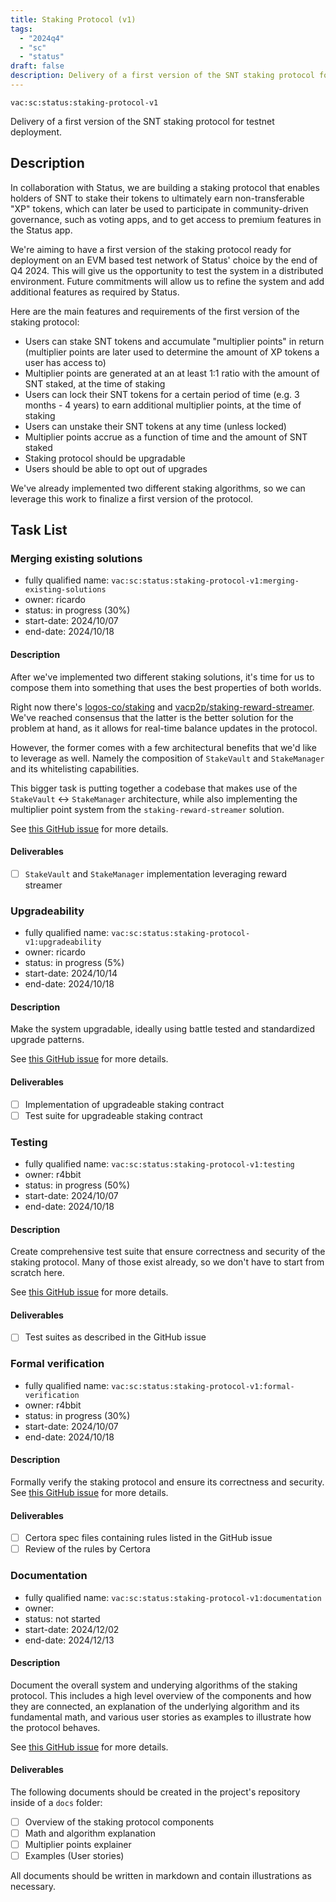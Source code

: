 ```yaml
---
title: Staking Protocol (v1)
tags:
  - "2024q4"
  - "sc"
  - "status"
draft: false
description: Delivery of a first version of the SNT staking protocol for testnet deployment.
---
```


`vac:sc:status:staking-protocol-v1`

Delivery of a first version of the SNT staking protocol for testnet deployment.

## Description

In collaboration with Status, we are building a staking protocol that enables holders of SNT to stake their tokens to ultimately earn non-transferable "XP" tokens, 
which can later be used to participate in community-driven governance, such as voting apps, and to get access to premium features in the Status app.

We're aiming to have a first version of the staking protocol ready for deployment on an EVM based test network of Status' choice by the end of Q4 2024.
This will give us the opportunity to test the system in a distributed environment.
Future commitments will allow us to refine the system and add additional features as required by Status.

Here are the main features and requirements of the first version of the staking protocol:

- Users can stake SNT tokens and accumulate "multiplier points" in return (multiplier points are later used to determine the amount of XP tokens a user has access to)
- Multiplier points are generated at an at least 1:1 ratio with the amount of SNT staked, at the time of staking
- Users can lock their SNT tokens for a certain period of time (e.g. 3 months - 4 years) to earn additional multiplier points, at the time of staking
- Users can unstake their SNT tokens at any time (unless locked)
- Multiplier points accrue as a function of time and the amount of SNT staked
- Staking protocol should be upgradable
- Users should be able to opt out of upgrades

We've already implemented two different staking algorithms,
so we can leverage this work to finalize a first version of the protocol.

## Task List

### Merging existing solutions

* fully qualified name: `vac:sc:status:staking-protocol-v1:merging-existing-solutions`
* owner: ricardo
* status: in progress (30%)
* start-date: 2024/10/07
* end-date: 2024/10/18

#### Description

After we've implemented two different staking solutions,
it's time for us to compose them into something that uses the best properties of both worlds.

Right now there's [logos-co/staking](https://github.com/logos-co/staking) and [vacp2p/staking-reward-streamer](https://github.com/vacp2p/staking-reward-streamer). 
We've reached consensus that the latter is the better solution for the problem at hand, as it allows for real-time balance updates in the protocol. 

However, the former comes with a few architectural benefits that we'd like to leverage as well.
Namely the composition of `StakeVault` and `StakeManager` and its whitelisting capabilities.

This bigger task is putting together a codebase that makes use of the `StakeVault` <-> `StakeManager` architecture, while also implementing the multiplier point system from the `staking-reward-streamer` solution.

See [this GitHub issue](https://github.com/vacp2p/staking-reward-streamer/issues/13) for more details.

#### Deliverables

- [ ] `StakeVault` and `StakeManager` implementation leveraging reward streamer

### Upgradeability

* fully qualified name: `vac:sc:status:staking-protocol-v1:upgradeability`
* owner: ricardo
* status: in progress (5%)
* start-date: 2024/10/14
* end-date: 2024/10/18

#### Description

Make the system upgradable, ideally using battle tested and standardized upgrade patterns.

See [this GitHub issue](https://github.com/vacp2p/staking-reward-streamer/issues/20) for more details.

#### Deliverables

- [ ] Implementation of upgradeable staking contract
- [ ] Test suite for upgradeable staking contract

### Testing

* fully qualified name: `vac:sc:status:staking-protocol-v1:testing`
* owner: r4bbit 
* status: in progress (50%)
* start-date: 2024/10/07
* end-date: 2024/10/18

#### Description

Create comprehensive test suite that ensure correctness and security of the staking protocol.
Many of those exist already, so we don't have to start from scratch here.

See [this GitHub issue](https://github.com/vacp2p/staking-reward-streamer/issues/17) for more details.

#### Deliverables

- [ ] Test suites as described in the GitHub issue

### Formal verification

* fully qualified name: `vac:sc:status:staking-protocol-v1:formal-verification`
* owner: r4bbit
* status: in progress (30%)
* start-date: 2024/10/07
* end-date: 2024/10/18

#### Description

Formally verify the staking protocol and ensure its correctness and security.
See [this GitHub issue](https://github.com/vacp2p/staking-reward-streamer/issues/19) for more details.


#### Deliverables

- [ ] Certora spec files containing rules listed in the GitHub issue
- [ ] Review of the rules by Certora

### Documentation

* fully qualified name: `vac:sc:status:staking-protocol-v1:documentation`
* owner:
* status: not started
* start-date: 2024/12/02
* end-date: 2024/12/13

#### Description

Document the overall system and underying algorithms of the staking protocol.
This includes a high level overview of the components and how they are connected,
an explanation of the underlying algorithm and its fundamental math,
and various user stories as examples to illustrate how the protocol behaves.

See [this GitHub issue](https://github.com/vacp2p/staking-reward-streamer/issues/21) for more details.


#### Deliverables

The following documents should be created in the project's repository inside of a `docs` folder:

- [ ] Overview of the staking protocol components
- [ ] Math and algorithm explanation
- [ ] Multiplier points explainer
- [ ] Examples (User stories)

All documents should be written in markdown and contain illustrations as necessary.
